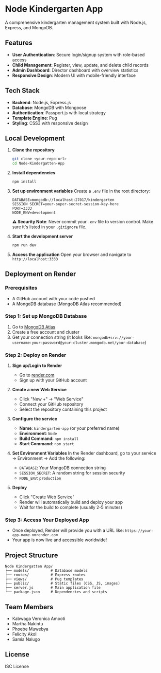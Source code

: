 # Node Kindergarten App

A comprehensive kindergarten management system built with Node.js, Express, and MongoDB.

## Features

- **User Authentication**: Secure login/signup system with role-based access
- **Child Management**: Register, view, update, and delete child records
- **Admin Dashboard**: Director dashboard with overview statistics
- **Responsive Design**: Modern UI with mobile-friendly interface

## Tech Stack

- **Backend**: Node.js, Express.js
- **Database**: MongoDB with Mongoose
- **Authentication**: Passport.js with local strategy
- **Template Engine**: Pug
- **Styling**: CSS3 with responsive design

## Local Development

1. **Clone the repository**

   ```bash
   git clone <your-repo-url>
   cd Node-Kindergatten-App
   ```

2. **Install dependencies**

   ```bash
   npm install
   ```

3. **Set up environment variables**
   Create a `.env` file in the root directory:

   ```
   DATABASE=mongodb://localhost:27017/kindergarten
   SESSION_SECRET=your-super-secret-session-key-here
   PORT=3333
   NODE_ENV=development
   ```

   **⚠️ Security Note**: Never commit your `.env` file to version control. Make sure it's listed in your `.gitignore` file.

4. **Start the development server**

   ```bash
   npm run dev
   ```

5. **Access the application**
   Open your browser and navigate to `http://localhost:3333`

## Deployment on Render

### Prerequisites

- A GitHub account with your code pushed
- A MongoDB database (MongoDB Atlas recommended)

### Step 1: Set up MongoDB Database

1. Go to [MongoDB Atlas](https://www.mongodb.com/atlas)
2. Create a free account and cluster
3. Get your connection string (it looks like: `mongodb+srv://your-username:your-password@your-cluster.mongodb.net/your-database`)

### Step 2: Deploy on Render

1. **Sign up/Login to Render**

   - Go to [render.com](https://render.com)
   - Sign up with your GitHub account

2. **Create a new Web Service**

   - Click "New +" → "Web Service"
   - Connect your GitHub repository
   - Select the repository containing this project

3. **Configure the service**

   - **Name**: `kindergarten-app` (or your preferred name)
   - **Environment**: `Node`
   - **Build Command**: `npm install`
   - **Start Command**: `npm start`

4. **Set Environment Variables**
   In the Render dashboard, go to your service → Environment → Add the following:

   - `DATABASE`: Your MongoDB connection string
   - `SESSION_SECRET`: A random string for session security
   - `NODE_ENV`: `production`

5. **Deploy**
   - Click "Create Web Service"
   - Render will automatically build and deploy your app
   - Wait for the build to complete (usually 2-5 minutes)

### Step 3: Access Your Deployed App

- Once deployed, Render will provide you with a URL like: `https://your-app-name.onrender.com`
- Your app is now live and accessible worldwide!

## Project Structure

```
Node Kindergatten App/
├── models/          # Database models
├── routes/          # Express routes
├── views/           # Pug templates
├── public/          # Static files (CSS, JS, images)
├── server.js        # Main application file
└── package.json     # Dependencies and scripts
```

## Team Members

- Kabwaga Veronica Amooti
- Martha Nakintu
- Phoebe Muwebya
- Felicity Akol
- Samia Nalugo

## License

ISC License
